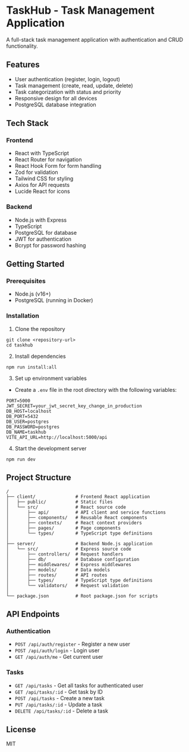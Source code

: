 # TaskHub - Task Management Application

A full-stack task management application with authentication and CRUD functionality.

## Features

- User authentication (register, login, logout)
- Task management (create, read, update, delete)
- Task categorization with status and priority
- Responsive design for all devices
- PostgreSQL database integration

## Tech Stack

### Frontend
- React with TypeScript
- React Router for navigation
- React Hook Form for form handling
- Zod for validation
- Tailwind CSS for styling
- Axios for API requests
- Lucide React for icons

### Backend
- Node.js with Express
- TypeScript
- PostgreSQL for database
- JWT for authentication
- Bcrypt for password hashing

## Getting Started

### Prerequisites
- Node.js (v16+)
- PostgreSQL (running in Docker)

### Installation

1. Clone the repository
```
git clone <repository-url>
cd taskhub
```

2. Install dependencies
```
npm run install:all
```

3. Set up environment variables
- Create a `.env` file in the root directory with the following variables:
```
PORT=5000
JWT_SECRET=your_jwt_secret_key_change_in_production
DB_HOST=localhost
DB_PORT=5432
DB_USER=postgres
DB_PASSWORD=postgres
DB_NAME=taskhub
VITE_API_URL=http://localhost:5000/api
```

4. Start the development server
```
npm run dev
```

## Project Structure

```
/
├── client/               # Frontend React application
│   ├── public/           # Static files
│   └── src/              # React source code
│       ├── api/          # API client and service functions
│       ├── components/   # Reusable React components
│       ├── contexts/     # React context providers
│       ├── pages/        # Page components
│       └── types/        # TypeScript type definitions
│
├── server/               # Backend Node.js application
│   └── src/              # Express source code
│       ├── controllers/  # Request handlers
│       ├── db/           # Database configuration
│       ├── middlewares/  # Express middlewares
│       ├── models/       # Data models
│       ├── routes/       # API routes
│       ├── types/        # TypeScript type definitions
│       └── validators/   # Request validation
│
└── package.json          # Root package.json for scripts
```

## API Endpoints

### Authentication
- `POST /api/auth/register` - Register a new user
- `POST /api/auth/login` - Login user
- `GET /api/auth/me` - Get current user

### Tasks
- `GET /api/tasks` - Get all tasks for authenticated user
- `GET /api/tasks/:id` - Get task by ID
- `POST /api/tasks` - Create a new task
- `PUT /api/tasks/:id` - Update a task
- `DELETE /api/tasks/:id` - Delete a task

## License

MIT